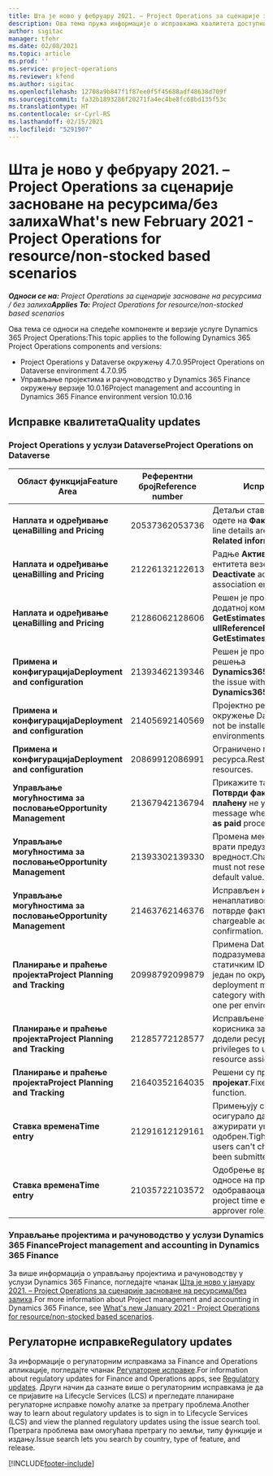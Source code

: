```yaml
---
title: Шта је ново у фебруару 2021. – Project Operations за сценарије засноване на ресурсима/без залиха
description: Ова тема пружа информације о исправкама квалитета доступним у издању услуге Project Operations за фебруар 2021. за сценарије засноване на ресурсима/без залиха.
author: sigitac
manager: tfehr
ms.date: 02/08/2021
ms.topic: article
ms.prod: ''
ms.service: project-operations
ms.reviewer: kfend
ms.author: sigitac
ms.openlocfilehash: 12708a9b847f1f87ee0f5f45688adf48638d709f
ms.sourcegitcommit: fa32b1893286f20271fa4ec4be8fc68bd135f53c
ms.translationtype: HT
ms.contentlocale: sr-Cyrl-RS
ms.lasthandoff: 02/15/2021
ms.locfileid: "5291907"
---
```

# <a name="whats-new-february-2021---project-operations-for-resourcenon-stocked-based-scenarios"></a><span data-ttu-id="6e4d2-103">Шта је ново у фебруару 2021. – Project Operations за сценарије засноване на ресурсима/без залиха</span><span class="sxs-lookup"><span data-stu-id="6e4d2-103">What's new February 2021 - Project Operations for resource/non-stocked based scenarios</span></span>

<span data-ttu-id="6e4d2-104">_**Односи се на:** Project Operations за сценарије засноване на ресурсима / без залиха_</span><span class="sxs-lookup"><span data-stu-id="6e4d2-104">_**Applies To:** Project Operations for resource/non-stocked based scenarios_</span></span>

<span data-ttu-id="6e4d2-105">Ова тема се односи на следеће компоненте и верзије услуге Dynamics 365 Project Operations:</span><span class="sxs-lookup"><span data-stu-id="6e4d2-105">This topic applies to the following Dynamics 365 Project Operations components and versions:</span></span>

- <span data-ttu-id="6e4d2-106">Project Operations у Dataverse окружењу 4.7.0.95</span><span class="sxs-lookup"><span data-stu-id="6e4d2-106">Project Operations on Dataverse environment 4.7.0.95</span></span>
- <span data-ttu-id="6e4d2-107">Управљање пројектима и рачуноводство у Dynamics 365 Finance окружењу верзије 10.0.16</span><span class="sxs-lookup"><span data-stu-id="6e4d2-107">Project management and accounting in Dynamics 365 Finance environment version 10.0.16</span></span> 

## <a name="quality-updates"></a><span data-ttu-id="6e4d2-108">Исправке квалитета</span><span class="sxs-lookup"><span data-stu-id="6e4d2-108">Quality updates</span></span>

### <a name="project-operations-on-dataverse"></a><span data-ttu-id="6e4d2-109">Project Operations у услузи Dataverse</span><span class="sxs-lookup"><span data-stu-id="6e4d2-109">Project Operations on Dataverse</span></span>

| <span data-ttu-id="6e4d2-110">**Област функција**</span><span class="sxs-lookup"><span data-stu-id="6e4d2-110">**Feature Area**</span></span> | <span data-ttu-id="6e4d2-111">**Референтни број**</span><span class="sxs-lookup"><span data-stu-id="6e4d2-111">**Reference number**</span></span> | <span data-ttu-id="6e4d2-112">**Исправка квалитета**</span><span class="sxs-lookup"><span data-stu-id="6e4d2-112">**Quality update**</span></span> |
| --- | --- | --- |
| <span data-ttu-id="6e4d2-113">**Наплата и одређивање цена**</span><span class="sxs-lookup"><span data-stu-id="6e4d2-113">**Billing and Pricing**</span></span> | <span data-ttu-id="6e4d2-114">2053736</span><span class="sxs-lookup"><span data-stu-id="6e4d2-114">2053736</span></span> | <span data-ttu-id="6e4d2-115">Детаљи ставке фактуре сада су доступни ако одете на **Фактура** > **Сродне информације**.</span><span class="sxs-lookup"><span data-stu-id="6e4d2-115">Invoice line details are now accessible by going to **Invoice** > **Related information**.</span></span> |
| <span data-ttu-id="6e4d2-116">**Наплата и одређивање цена**</span><span class="sxs-lookup"><span data-stu-id="6e4d2-116">**Billing and Pricing**</span></span> | <span data-ttu-id="6e4d2-117">2122613</span><span class="sxs-lookup"><span data-stu-id="6e4d2-117">2122613</span></span> | <span data-ttu-id="6e4d2-118">Радње **Активирај** и **Деактивирај** су уклоњене из ентитета везе **ценовника**.</span><span class="sxs-lookup"><span data-stu-id="6e4d2-118">The **Activate** and **Deactivate** actions were removed from the **Price List** association entities.</span></span> |
| <span data-ttu-id="6e4d2-119">**Наплата и одређивање цена**</span><span class="sxs-lookup"><span data-stu-id="6e4d2-119">**Billing and Pricing**</span></span> | <span data-ttu-id="6e4d2-120">2128606</span><span class="sxs-lookup"><span data-stu-id="6e4d2-120">2128606</span></span> | <span data-ttu-id="6e4d2-121">Решен је проблем са **ullReferenceException** у додатној компоненти **GetEstimatesForProject**.</span><span class="sxs-lookup"><span data-stu-id="6e4d2-121">Resolved the issue with **ullReferenceException** in the **GetEstimatesForProject** plug-in.</span></span> |
| <span data-ttu-id="6e4d2-122">**Примена и конфигурација**</span><span class="sxs-lookup"><span data-stu-id="6e4d2-122">**Deployment and configuration**</span></span> | <span data-ttu-id="6e4d2-123">2139346</span><span class="sxs-lookup"><span data-stu-id="6e4d2-123">2139346</span></span> | <span data-ttu-id="6e4d2-124">Решен је проблем са увозом неуправљаног решења **Dynamics365ProjectOperationsDualWrite**.</span><span class="sxs-lookup"><span data-stu-id="6e4d2-124">Resolved the issue with importing unmanaged **Dynamics365ProjectOperationsDualWrite** solution.</span></span> |
| <span data-ttu-id="6e4d2-125">**Примена и конфигурација**</span><span class="sxs-lookup"><span data-stu-id="6e4d2-125">**Deployment and configuration**</span></span> | <span data-ttu-id="6e4d2-126">2140569</span><span class="sxs-lookup"><span data-stu-id="6e4d2-126">2140569</span></span> | <span data-ttu-id="6e4d2-127">Пројектно решење не сме да се инсталира у окружење Dataverse Teams.</span><span class="sxs-lookup"><span data-stu-id="6e4d2-127">Project solution must not be installed in the Dataverse Teams environments.</span></span> |
| <span data-ttu-id="6e4d2-128">**Примена и конфигурација**</span><span class="sxs-lookup"><span data-stu-id="6e4d2-128">**Deployment and configuration**</span></span> | <span data-ttu-id="6e4d2-129">2086991</span><span class="sxs-lookup"><span data-stu-id="6e4d2-129">2086991</span></span> | <span data-ttu-id="6e4d2-130">Ограничено прилагођавање локализације веб-ресурса.</span><span class="sxs-lookup"><span data-stu-id="6e4d2-130">Restricted customizing localization of web resources.</span></span> |
| <span data-ttu-id="6e4d2-131">**Управљање могућностима за пословање**</span><span class="sxs-lookup"><span data-stu-id="6e4d2-131">**Opportunity Management**</span></span> | <span data-ttu-id="6e4d2-132">2136794</span><span class="sxs-lookup"><span data-stu-id="6e4d2-132">2136794</span></span> | <span data-ttu-id="6e4d2-133">Прикажите тачну поруку о грешци када процеси **Потврди фактуру** или **Означи фактуру као плаћену** не успеју.</span><span class="sxs-lookup"><span data-stu-id="6e4d2-133">Display the correct error message when the **Confirm invoice** or **Mark invoice as paid** processes fail.</span></span> |
| <span data-ttu-id="6e4d2-134">**Управљање могућностима за пословање**</span><span class="sxs-lookup"><span data-stu-id="6e4d2-134">**Opportunity Management**</span></span> | <span data-ttu-id="6e4d2-135">2139330</span><span class="sxs-lookup"><span data-stu-id="6e4d2-135">2139330</span></span> | <span data-ttu-id="6e4d2-136">Промена менаџера пројекта за пројекат не сме да врати предузеће-власника на подразумевану вредност.</span><span class="sxs-lookup"><span data-stu-id="6e4d2-136">Changing the Project manager on a project must not reset the owning company back to the default value.</span></span> |
| <span data-ttu-id="6e4d2-137">**Управљање могућностима за пословање**</span><span class="sxs-lookup"><span data-stu-id="6e4d2-137">**Opportunity Management**</span></span> | <span data-ttu-id="6e4d2-138">2146376</span><span class="sxs-lookup"><span data-stu-id="6e4d2-138">2146376</span></span> | <span data-ttu-id="6e4d2-139">Исправљен износ пореза у стварном ненаплативом износу се креира на основу потврде фактуре.</span><span class="sxs-lookup"><span data-stu-id="6e4d2-139">Corrected tax amount in a non-chargeable actual is created from invoice confirmation.</span></span> |
| <span data-ttu-id="6e4d2-140">**Планирање и праћење пројекта**</span><span class="sxs-lookup"><span data-stu-id="6e4d2-140">**Project Planning and Tracking**</span></span> | <span data-ttu-id="6e4d2-141">2099879</span><span class="sxs-lookup"><span data-stu-id="6e4d2-141">2099879</span></span> | <span data-ttu-id="6e4d2-142">Примена Dataverse окружења мора да креира подразумевану категорију трансакција са статичким ID-ом, а не да насумично генерише један по окружењу.</span><span class="sxs-lookup"><span data-stu-id="6e4d2-142">The Dataverse environment deployment must create a default transaction category with a static ID and not randomly generate one per environment.</span></span> |
| <span data-ttu-id="6e4d2-143">**Планирање и праћење пројекта**</span><span class="sxs-lookup"><span data-stu-id="6e4d2-143">**Project Planning and Tracking**</span></span> | <span data-ttu-id="6e4d2-144">2128577</span><span class="sxs-lookup"><span data-stu-id="6e4d2-144">2128577</span></span> | <span data-ttu-id="6e4d2-145">Исправљене су Project Service привилегије корисника за ажурирање категорије трансакције у додели ресурса.</span><span class="sxs-lookup"><span data-stu-id="6e4d2-145">Fixed the Project service user privileges to update the transaction category on a resource assignment.</span></span> |
| <span data-ttu-id="6e4d2-146">**Планирање и праћење пројекта**</span><span class="sxs-lookup"><span data-stu-id="6e4d2-146">**Project Planning and Tracking**</span></span> | <span data-ttu-id="6e4d2-147">2164035</span><span class="sxs-lookup"><span data-stu-id="6e4d2-147">2164035</span></span> | <span data-ttu-id="6e4d2-148">Решени су проблеми са функцијом **Копирај пројекат**.</span><span class="sxs-lookup"><span data-stu-id="6e4d2-148">Fixed issues with the **Copy Project** function.</span></span> |
| <span data-ttu-id="6e4d2-149">**Ставка времена**</span><span class="sxs-lookup"><span data-stu-id="6e4d2-149">**Time entry**</span></span> | <span data-ttu-id="6e4d2-150">2129161</span><span class="sxs-lookup"><span data-stu-id="6e4d2-150">2129161</span></span> | <span data-ttu-id="6e4d2-151">Примењују се строжа ограничења како би се осигурало да корисници не могу променити и ажурирати унос времена који је послат или одобрен.</span><span class="sxs-lookup"><span data-stu-id="6e4d2-151">Tighter restrictions are applied to ensure users can't change and update a time entry that has been submitted or approved.</span></span> |
| <span data-ttu-id="6e4d2-152">**Ставка времена**</span><span class="sxs-lookup"><span data-stu-id="6e4d2-152">**Time entry**</span></span> | <span data-ttu-id="6e4d2-153">2103572</span><span class="sxs-lookup"><span data-stu-id="6e4d2-153">2103572</span></span> | <span data-ttu-id="6e4d2-154">Одобрење времена за уносе времена који се не односе на пројекат не сме тражити улогу одобраваоца пројекта.</span><span class="sxs-lookup"><span data-stu-id="6e4d2-154">Time approval for non-project time entries must not be looking for project approver role.</span></span> |

### <a name="project-management-and-accounting-in-dynamics-365-finance"></a><span data-ttu-id="6e4d2-155">Управљање пројектима и рачуноводство у услузи Dynamics 365 Finance</span><span class="sxs-lookup"><span data-stu-id="6e4d2-155">Project management and accounting in Dynamics 365 Finance</span></span> 

<span data-ttu-id="6e4d2-156">За више информација о управљању пројектима и рачуноводству у услузи Dynamics 365 Finance, погледајте чланак [Шта је ново у јануару 2021. – Project Operations за сценарије засноване на ресурсима/без залиха](whats-new-jan-2021-resource-based.md).</span><span class="sxs-lookup"><span data-stu-id="6e4d2-156">For more information about Project management and accounting in Dynamics 365 Finance, see [What's new January 2021 - Project Operations for resource/non-stocked based scenarios](whats-new-jan-2021-resource-based.md).</span></span>


## <a name="regulatory-updates"></a><span data-ttu-id="6e4d2-157">Регулаторне исправке</span><span class="sxs-lookup"><span data-stu-id="6e4d2-157">Regulatory updates</span></span>

<span data-ttu-id="6e4d2-158">За информације о регулаторним исправкама за Finance and Operations апликације, погледајте чланак [Регулаторне исправке](https://docs.microsoft.com/dynamics365/finance/localizations/regulatory-updates).</span><span class="sxs-lookup"><span data-stu-id="6e4d2-158">For information about regulatory updates for Finance and Operations apps, see [Regulatory updates](https://docs.microsoft.com/dynamics365/finance/localizations/regulatory-updates).</span></span> <span data-ttu-id="6e4d2-159">Други начин да сазнате више о регулаторним исправкама је да се пријавите на Lifecycle Services (LCS) и прегледате планиране регулаторне исправке помоћу алатке за претрагу проблема.</span><span class="sxs-lookup"><span data-stu-id="6e4d2-159">Another way to learn about regulatory updates is to sign in to Lifecycle Services (LCS) and view the planned regulatory updates using the issue search tool.</span></span> <span data-ttu-id="6e4d2-160">Претрага проблема вам омогућава претрагу по земљи, типу функције и издању.</span><span class="sxs-lookup"><span data-stu-id="6e4d2-160">Issue search lets you search by country, type of feature, and release.</span></span>


[!INCLUDE[footer-include](../includes/footer-banner.md)]